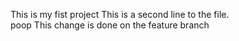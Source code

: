 This is my fist project
This is a second line to the file.\
poop
This change is done on the feature branch
